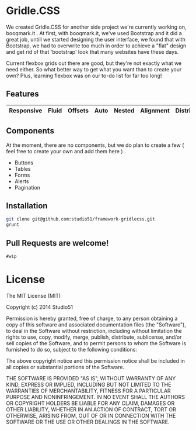 # Gridle.CSS

We created Gridle.CSS for another side project we're currently working on,
booqmark.it . At first, with booqmark.it, we've used Bootstrap and it did a
great job, untill we started designing the user interface, we found that with
Bootstrap, we had to overwrite too much in order to achieve a "flat" design and
get rid of that 'bootstrap' look that many websites have these days.

Current flexbox grids out there are good, but they're not exactly what we need
either. So what better way to get what you want than to create your own? Plus,
learning flexbox was on our to-do list for far too long!

## Features

| Responsive  | Fluid | Offsets | Auto | Nested | Alignment | Distribution | Reversed | Reordering | Basic | Sized |
| ----------- | ----- | ------- | ---- | ------ | --------- | ------------ | -------- | ---------- | ----- | ----- |

## Components

At the moment, there are no components, but we do plan to create a few ( feel free to create your own and add them here ) .

* Buttons
* Tables
* Forms
* Alerts
* Pagination

## Installation

``` bash
git clone git@github.com:studio51/framework-gridlecss.git
grunt
```

## Pull Requests are welcome!

`#wip`

# License

The MIT License (MIT)

Copyright (c) 2014 Studio51

Permission is hereby granted, free of charge, to any person obtaining a copy
of this software and associated documentation files (the "Software"), to deal
in the Software without restriction, including without limitation the rights
to use, copy, modify, merge, publish, distribute, sublicense, and/or sell
copies of the Software, and to permit persons to whom the Software is
furnished to do so, subject to the following conditions:

The above copyright notice and this permission notice shall be included in all
copies or substantial portions of the Software.

THE SOFTWARE IS PROVIDED "AS IS", WITHOUT WARRANTY OF ANY KIND, EXPRESS OR
IMPLIED, INCLUDING BUT NOT LIMITED TO THE WARRANTIES OF MERCHANTABILITY,
FITNESS FOR A PARTICULAR PURPOSE AND NONINFRINGEMENT. IN NO EVENT SHALL THE
AUTHORS OR COPYRIGHT HOLDERS BE LIABLE FOR ANY CLAIM, DAMAGES OR OTHER
LIABILITY, WHETHER IN AN ACTION OF CONTRACT, TORT OR OTHERWISE, ARISING FROM,
OUT OF OR IN CONNECTION WITH THE SOFTWARE OR THE USE OR OTHER DEALINGS IN THE
SOFTWARE.

